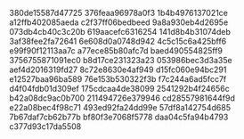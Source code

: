 380de15587d47725
376feaa96978a0f3
1b4b4976137021ce
a12ffb402085aeda
c2f37ff06bedbeed
9a8a930eb4d2695e
073db4cb40c3c20b
619aacefc6316254
141d8b4b31074deb
3af38fee2fa72641
6e608d0a0748d942
4c5c15c6a425bff6
e99f90f12113aa7c
a77ece85b80afc7d
baed490554825ff9
3756755871091ec0
b8d17ce231323a23
053986bec3d3a35e
aef4d2016319fd27
8c72e8630e4af949
d15fc060e94bc291
e12527baa96ba589
76e153b530322f3b
f7c244a6ad5fcc7f
d4f04fdb01d309ef
175cdcaa4de38099
2541292b4f24656c
b42a08dc9ac0b700
211494726e379946
cd28557981644f9d
e22a08bec4f98c71
493ed92fa24dd99e
57df8a142754d685
7b67daf7cb62b77b
bf80f3e7068f5778
daa04c5fa94b4793
c377d93c17da5508
